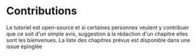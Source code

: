 # Contributions 

Le tutoriel est open-source et si certaines personnes veulent y contribuer que ce soit d'un simple avis, suggestion à la rédaction d'un chapitre elles sont les bienvenues. 
La liste des chapitres prévus est disponible dans une issue épinglée
